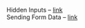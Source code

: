 Hidden Inputs – [link](https://developer.mozilla.org/en-US/docs/Web/HTML/Element/input/hidden)  
Sending Form Data – [link](https://developer.mozilla.org/en-US/docs/Learn/Forms/Sending_and_retrieving_form_data)
